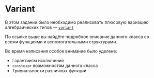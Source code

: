 # Variant

В этом задании было необходимо реализовать плюсовую вариацию алгебраических типов — [`variant`](https://en.cppreference.com/w/cpp/utility/variant)

По ссылке выше вы найдёте подробное описание данного класса со всеми функциями и вспомогательными структурами. 

Во время написания особое внимание было уделене:
* Гарантииям исключений
* `constexpr` возможностям данного класса
* Тривиальности различных функций